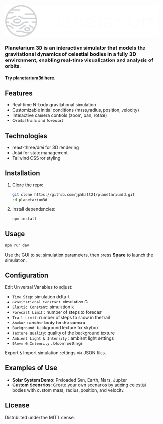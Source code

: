 
[![logo](./public/logo.png)](https://p3d.jpbhatt.tech/)    

### Planetarium 3D is an interactive simulator that models the gravitational dynamics of celestial bodies in a fully 3D environment, enabling real-time visualization and analysis of orbits.

#### Try planetarium3d [here](https://p3d.jpbhatt.tech/).

## Features
- Real-time N-body gravitational simulation  
- Customizable initial conditions (mass,radius, position, velocity)  
- Interactive camera controls (zoom, pan, rotate)  
- Orbital trails and forecast

## Technologies
- react-three/drei for 3D rendering 
- Jotai for state management
- Tailwind CSS for styling

## Installation
1. Clone the repo:  
   ```bash
   git clone https://github.com/jpbhatt21/planetarium3d.git
   cd planetarium3d
   ```
2. Install dependencies:  
   ```bash
   npm install
   ```

## Usage
```bash
npm run dev
```
Use the GUI to set simulation parameters, then press **Space** to launch the simulation.

## Configuration
Edit Universal Variables to adjust:  
- `Time Step`: simulation delta-t  
- `Gravitational Constant`: simulation G
- `Elastic Constant`: simulation k
- `Forecast Limit` : number of steps to forecast
- `Trail Limit`: number of steps to show in the trail
- `Anchor` : anchor body for the camera
- `Background`: background texture for skybox
- `Texture Quality`: quality of the background texture
- `Ambient Light & Intensity` : ambient light settings
- `Bloom & Intensity` : bloom settings

Export & Import simulation settings via JSON files.

## Examples of Use
- **Solar System Demo**: Preloaded Sun, Earth, Mars, Jupiter  
- **Custom Scenarios**: Create your own scenarios by adding celestial bodies with custom mass, radius, position, and velocity.

## License
Distributed under the MIT License.

